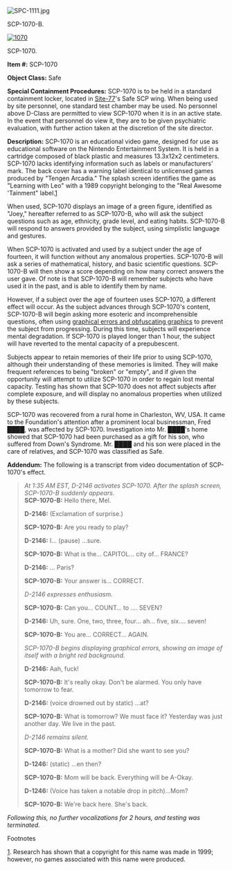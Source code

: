 ![SPC-1111.jpg](http://scp-wiki.wdfiles.com/local--files/scp-1070/SPC-1111.jpg)

SCP-1070-B.

[![1070](http://scp-wiki.wdfiles.com/local--resized-images/scp-1070/1070/medium.jpg)](http://scp-wiki.wdfiles.com/local--files/scp-1070/1070)

SCP-1070.

**Item #:** SCP-1070

**Object Class:** Safe

**Special Containment Procedures:** SCP-1070 is to be held in a standard containment locker, located in [Site-77](/secure-facility-dossier-site-77)'s Safe SCP wing. When being used by site personnel, one standard test chamber may be used. No personnel above D-Class are permitted to view SCP-1070 when it is in an active state. In the event that personnel do view it, they are to be given psychiatric evaluation, with further action taken at the discretion of the site director.

**Description:** SCP-1070 is an educational video game, designed for use as educational software on the Nintendo Entertainment System. It is held in a cartridge composed of black plastic and measures 13.3x12x2 centimeters. SCP-1070 lacks identifying information such as labels or manufacturers' mark. The back cover has a warning label identical to unlicensed games produced by "Tengen Arcadia." The splash screen identifies the game as "Learning with Leo" with a 1989 copyright belonging to the "Real Awesome 'Tainment" label.[1](javascript:;)

When used, SCP-1070 displays an image of a green figure, identified as "Joey," hereafter referred to as SCP-1070-B, who will ask the subject questions such as age, ethnicity, grade level, and eating habits. SCP-1070-B will respond to answers provided by the subject, using simplistic language and gestures.

When SCP-1070 is activated and used by a subject under the age of fourteen, it will function without any anomalous properties. SCP-1070-B will ask a series of mathematical, history, and basic scientific questions. SCP-1070-B will then show a score depending on how many correct answers the user gave. Of note is that SCP-1070-B will remember subjects who have used it in the past, and is able to identify them by name.

However, if a subject over the age of fourteen uses SCP-1070, a different effect will occur. As the subject advances through SCP-1070's content, SCP-1070-B will begin asking more esoteric and incomprehensible questions, often using [graphical errors and obfuscating graphics](/scp-2600) to prevent the subject from progressing. During this time, subjects will experience mental degradation. If SCP-1070 is played longer than 1 hour, the subject will have reverted to the mental capacity of a prepubescent.

Subjects appear to retain memories of their life prior to using SCP-1070, although their understanding of these memories is limited. They will make frequent references to being "broken" or "empty", and if given the opportunity will attempt to utilize SCP-1070 in order to regain lost mental capacity. Testing has shown that SCP-1070 does not affect subjects after complete exposure, and will display no anomalous properties when utilized by these subjects.

SCP-1070 was recovered from a rural home in Charleston, WV, USA. It came to the Foundation's attention after a prominent local businessman, Fred ████, was affected by SCP-1070. Investigation into Mr. ████'s home showed that SCP-1070 had been purchased as a gift for his son, who suffered from Down's Syndrome. Mr. ████ and his son were placed in the care of relatives, and SCP-1070 was classified as Safe.

**Addendum:** The following is a transcript from video documentation of SCP-1070's effect.

> _At 1:35 AM EST, D-2146 activates SCP-1070. After the splash screen, SCP-1070-B suddenly appears._  
> **SCP-1070-B:** Hello there, Mel.
> 
> **D-2146:** (Exclamation of surprise.)
> 
> **SCP-1070-B:** Are you ready to play?
> 
> **D-2146:** I… (pause) …sure.  
>   
> **SCP-1070-B:** What is the… CAPITOL… city of… FRANCE?
> 
> **D-2146:** … Paris?
> 
> **SCP-1070-B:** Your answer is… CORRECT.
> 
> _D-2146 expresses enthusiasm._
> 
> **SCP-1070-B:** Can you… COUNT… to …. SEVEN?
> 
> **D-2146:** Uh, sure. One, two, three, four… ah… five, six…. seven!
> 
> **SCP-1070-B:** You are… CORRECT… AGAIN.
> 
> _SCP-1070-B begins displaying graphical errors, showing an image of itself with a bright red background._
> 
> **D-2146:** Aah, fuck!
> 
> **SCP-1070-B:** It's really okay. Don't be alarmed. You only have tomorrow to fear.
> 
> **D-2146:** (voice drowned out by static) …at?
> 
> **SCP-1070-B:** What is tomorrow? We must face it? Yesterday was just another day. We live in the past.
> 
> _D-2146 remains silent._
> 
> **SCP-1070-B:** What is a mother? Did she want to see you?
> 
> **D-1246:** (static) …en then?
> 
> **SCP-1070-B:** Mom will be back. Everything will be A-Okay.
> 
> **D-1246:** (Voice has taken a notable drop in pitch)…Mom?
> 
> **SCP-1070-B:** We're back here. She's back.

_Following this, no further vocalizations for 2 hours, and testing was terminated._

Footnotes

[1](javascript:;). Research has shown that a copyright for this name was made in 1999; however, no games associated with this name were produced.